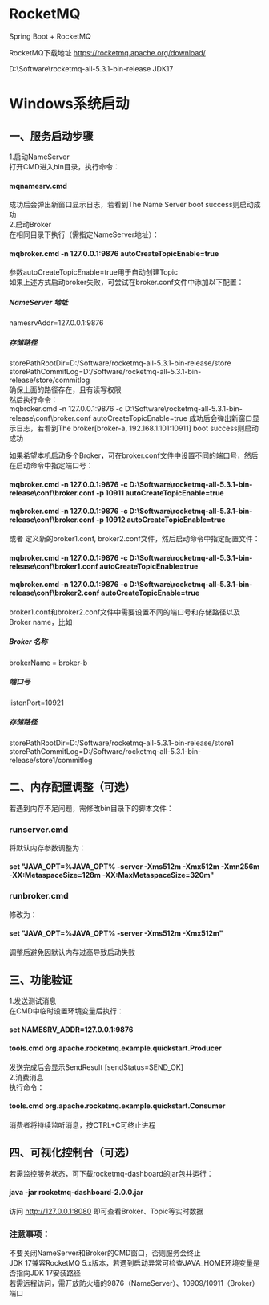 # RocketMQ
Spring Boot + RocketMQ

RocketMQ下载地址
https://rocketmq.apache.org/download/

D:\Software\rocketmq-all-5.3.1-bin-release
JDK17

# Windows系统启动
## 一、服务启动步骤
1.启动NameServer​   
打开CMD进入bin目录，执行命令：   
#### mqnamesrv.cmd   
成功后会弹出新窗口显示日志，若看到The Name Server boot success则启动成功   
2.启动Broker​   
在相同目录下执行（需指定NameServer地址）：   
#### mqbroker.cmd -n 127.0.0.1:9876 autoCreateTopicEnable=true     
参数autoCreateTopicEnable=true用于自动创建Topic   
如果上述方式启动broker失败，可尝试在broker.conf文件中添加以下配置：   
##### NameServer 地址
namesrvAddr=127.0.0.1:9876
##### 存储路径
storePathRootDir=D:/Software/rocketmq-all-5.3.1-bin-release/store
storePathCommitLog=D:/Software/rocketmq-all-5.3.1-bin-release/store/commitlog  
确保上面的路径存在，且有读写权限   
然后执行命令：   
mqbroker.cmd -n 127.0.0.1:9876 -c D:\Software\rocketmq-all-5.3.1-bin-release\conf\broker.conf autoCreateTopicEnable=true
成功后会弹出新窗口显示日志，若看到The broker[broker-a, 192.168.1.101:10911] boot success则启动成功   

如果希望本机启动多个Broker，可在broker.conf文件中设置不同的端口号，然后在启动命令中指定端口号：   
#### mqbroker.cmd -n 127.0.0.1:9876 -c D:\Software\rocketmq-all-5.3.1-bin-release\conf\broker.conf -p 10911 autoCreateTopicEnable=true   
#### mqbroker.cmd -n 127.0.0.1:9876 -c D:\Software\rocketmq-all-5.3.1-bin-release\conf\broker.conf -p 10912 autoCreateTopicEnable=true   
或者 定义新的broker1.conf, broker2.conf文件，然后启动命令中指定配置文件：   
#### mqbroker.cmd -n 127.0.0.1:9876 -c D:\Software\rocketmq-all-5.3.1-bin-release\conf\broker1.conf autoCreateTopicEnable=true   
#### mqbroker.cmd -n 127.0.0.1:9876 -c D:\Software\rocketmq-all-5.3.1-bin-release\conf\broker2.conf autoCreateTopicEnable=true   
broker1.conf和broker2.conf文件中需要设置不同的端口号和存储路径以及Broker name，比如  
##### Broker 名称
brokerName = broker-b
##### 端口号
listenPort=10921
##### 存储路径
storePathRootDir=D:/Software/rocketmq-all-5.3.1-bin-release/store1
storePathCommitLog=D:/Software/rocketmq-all-5.3.1-bin-release/store1/commitlog

## 二、内存配置调整（可选）
若遇到内存不足问题，需修改bin目录下的脚本文件：  
### runserver.cmd​
将默认内存参数调整为：    
#### set "JAVA_OPT=%JAVA_OPT% -server -Xms512m -Xmx512m -Xmn256m -XX:MetaspaceSize=128m -XX:MaxMetaspaceSize=320m"    
### runbroker.cmd​
修改为：   
#### set "JAVA_OPT=%JAVA_OPT% -server -Xms512m -Xmx512m"    
调整后避免因默认内存过高导致启动失败    

## 三、功能验证
1.发送测试消息​   
在CMD中临时设置环境变量后执行：  
#### set NAMESRV_ADDR=127.0.0.1:9876   
#### tools.cmd org.apache.rocketmq.example.quickstart.Producer   
发送完成后会显示SendResult [sendStatus=SEND_OK]   
2.消费消息    
执行命令：    
#### tools.cmd org.apache.rocketmq.example.quickstart.Consumer    
消费者将持续监听消息，按CTRL+C可终止进程    

## 四、可视化控制台（可选）
若需监控服务状态，可下载rocketmq-dashboard的jar包并运行：   
#### java -jar rocketmq-dashboard-2.0.0.jar
访问 http://127.0.0.1:8080 即可查看Broker、Topic等实时数据

### 注意事项：    
不要关闭NameServer和Broker的CMD窗口，否则服务会终止     
JDK 17兼容RocketMQ 5.x版本，若遇到启动异常可检查JAVA_HOME环境变量是否指向JDK 17安装路径    
若需远程访问，需开放防火墙的9876（NameServer）、10909/10911（Broker）端口      
